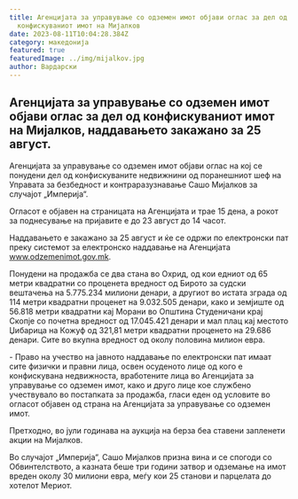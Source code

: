 ```yaml
---
title: Агенцијата за управување со одземен имот објави оглас за дел од
  конфискуваниот имот на Мијалков
date: 2023-08-11T10:04:28.384Z
category: македонија
featured: true
featuredImage: ../img/mijalkov.jpg
author: Вардарски
---
```

<!--StartFragment-->

## Агенцијата за управување со одземен имот објави оглас за дел од конфискуваниот имот на Мијалков, наддавањето закажано за 25 август.



<!--EndFragment--><!--StartFragment-->

Агенцијата за управување со одземен имот објави оглас на кој се понудени дел од конфискуваните недвижнини од поранешниот шеф на Управата за безбедност и контраразузнавање Сашо Мијалков за случајот „Империја“.

Огласот е објавен на страницата на Агенцијата и трае 15 дена, а рокот за поднесување на пријавите е до 23 август до 14 часот.

Наддавањето е закажано за 25 август и ќе се одржи по електронски пат преку системот за електронско наддавање на Агенцијата www.odzemenimot.gov.mk.

Понудени на продажба се два стана во Охрид, од кои едниот од 65 метри квадратни со проценета вредност од Бирото за судски вештачења на 5.775.234 милиони денари, а другиот во истата зграда од 114 метри квадратни проценет на 9.032.505 денари, како и земјиште од 56.818 метри квадратни кај Морани во Општина Студеничани крај Скопје со почетна вредност од 17.045.421 денари и мал плац кај местото Џибарица на Кожуф од 321,81 метри квадратни проценето на 29.686 денари. Сите во вкупна вредност од околу половина милион евра.

\- Право на учество на јавното наддавање по електронски пат имаат сите физички и правни лица, освен осуденото лице од кого е конфискувана недвижноста, вработените лица во Агенцијата за управување со одземен имот, како и друго лице кое службено учествувало во постапката за продажба, гласи еден од условите во огласот објавен од страна на Агенцијата за управување со одземен имот.

Претходно, во јули годинава на аукција на берза беа ставени запленети акции на Мијалков.

Во случајот „Империја“, Сашо Мијалков призна вина и се спогоди со Обвинтелството, а казната беше три години затвор и одземање на имот вреден околу 30 милиони евра, меѓу кои 25 станови и парцелата до хотелот Мериот.

<!--EndFragment-->